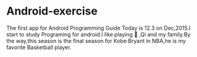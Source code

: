 # Android-exercise
The first app for Android Programming Guide
Today is 12.3 on Dec,2015.I start to study Programing for android.I like playing :basketball: ,Qi and my family.By the way,this season is the final season for Kobe·Bryant in NBA,he is my favorite Basketball player.
